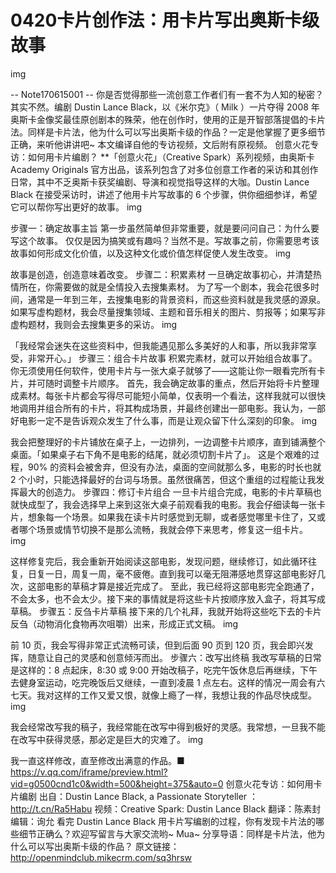 # 0420卡片创作法：用卡片写出奥斯卡级故事
img

-- Note170615001 --
你是否觉得那些一流创意工作者们有一套不为人知的秘密？其实不然。编剧 Dustin Lance Black，以《米尔克》（ Milk ）一片夺得 2008 年奥斯卡金像奖最佳原创剧本的殊荣，他在创作时，使用的正是开智部落提倡的卡片法。同样是卡片法，他为什么可以写出奥斯卡级的作品？一定是他掌握了更多细节正确，来听他讲讲吧~ 本文编译自他的专访视频，文后附有原视频。
创意火花专访：如何用卡片编剧？
**「创意火花」（Creative Spark）系列视频，由奥斯卡 Academy Originals 官方出品，该系列包含了对多位创意工作者的采访和其创作日常，其中不乏奥斯卡获奖编剧、导演和视觉指导这样的大咖。Dustin Lance Black 在接受采访时，讲述了他用卡片写故事的 6 个步骤，供你细细参详，希望它可以帮你写出更好的故事。
img

步骤一：确定故事主旨
第一步虽然简单但非常重要，就是要问问自己：为什么要写这个故事。
仅仅是因为搞笑或有趣吗？当然不是。写故事之前，你需要思考该故事如何形成文化价值，以及这种文化或价值怎样促使人发生改变。
img

故事是创造，创造意味着改变。
步骤二：积累素材
一旦确定故事初心，并清楚热情所在，你需要做的就是全情投入去搜集素材。
为了写一个剧本，我会花很多时间，通常是一年到三年，去搜集电影的背景资料，而这些资料就是我灵感的源泉。如果写虚构题材，我会尽量搜集领域、主题和音乐相关的图片、剪报等；如果写非虚构题材，我则会去搜集更多的采访。
img

「我经常会迷失在这些资料中，但我能遇见那么多美好的人和事，所以我非常享受，非常开心。」
步骤三：组合卡片故事
积累完素材，就可以开始组合故事了。
你无须使用任何软件，使用卡片与一张大桌子就够了——这能让你一眼看完所有卡片，并可随时调整卡片顺序。
首先，我会确定故事的重点，然后开始将卡片整理成素材。每张卡片都会写得尽可能短小简单，仅表明一个看法，这样我就可以很快地调用并组合所有的卡片，将其构成场景，并最终创建出一部电影。我认为，一部好电影一定不是告诉观众发生了什么事，而是让观众留下什么深刻的印象。
img

我会把整理好的卡片铺放在桌子上，一边排列，一边调整卡片顺序，直到铺满整个桌面。「如果桌子右下角不是电影的结尾，就必须切割卡片了」。
这是个艰难的过程，90% 的资料会被舍弃，但没有办法，桌面的空间就那么多，电影的时长也就 2 个小时，只能选择最好的台词与场景。虽然很痛苦，但这个重组的过程能让我发挥最大的创造力。
步骤四：修订卡片组合
一旦卡片组合完成，电影的卡片草稿也就快成型了，我会选择早上来到这张大桌子前观看我的电影。我会仔细读每一张卡片，想象每一个场景。如果我在读卡片时感觉到无聊，或者感觉哪里卡住了，又或者哪个场景或情节切换不是那么流畅，我就会停下来思考，修复这一组卡片。
img

这样修复完后，我会重新开始阅读这部电影，发现问题，继续修订，如此循环往复，日复一日，周复一周，毫不疲倦。直到我可以毫无阻滞感地贯穿这部电影好几次，这部电影的草稿才算是接近完成了。
至此，我已经将这部电影完全跑通了，不会太多，也不会太少。接下来的事情就是将这些卡片按顺序放入盒子，将其写成草稿。
步骤五：反刍卡片草稿
接下来的几个礼拜，我就开始将这些吃下去的卡片反刍（动物消化食物再次咀嚼）出来，形成正式文稿。
img

前 10 页，我会写得非常正式流畅可读，但到后面 90 页到 120 页，我会即兴发挥，随意让自己的灵感和创意倾泻而出。
步骤六：改写出终稿
我改写草稿的日常是这样的：8 点起床，8:30 或 9:00 开始改稿子，吃完午饭休息后再继续，下午去健身室运动，吃完晚饭后又继续，一直到凌晨 1 点左右。这样的情况一周会有六七天。我对这样的工作又爱又恨，就像上瘾了一样，我想让我的作品尽快成型。
img

我会经常改写我的稿子，我经常能在改写中得到极好的灵感。我常想，一旦我不能在改写中获得灵感，那必定是巨大的灾难了。
img

我一直这样修改，直至修改出满意的作品。■
https://v.qq.com/iframe/preview.html?vid=g0500cnd1c0&width=500&height=375&auto=0
创意火花专访：如何用卡片编剧
出自：Dustin Lance Black, a Passionate Storyteller ：http://t.cn/Ra5Habu 视频：Creative Spark: Dustin Lance Black 翻译：陈素封 编辑：询允
看完 Dustin Lance Black 用卡片写编剧的过程，你有发现卡片法的哪些细节正确么？欢迎写留言与大家交流哟~ Mua~
分享导语：同样是卡片法，他为什么可以写出奥斯卡级的作品？ 原文链接：http://openmindclub.mikecrm.com/sq3hrsw